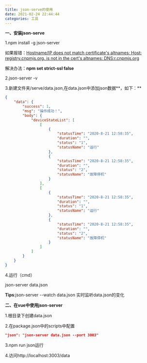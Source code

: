```yaml
---
title: json-serve的使用
date: 2021-02-24 22:44:44
categories: 工具
---
```


**一、安装json-serve**

1.npm install -g json-server

如果报错：[Hostname/IP does not match certificate's altnames: Host: registry.cnpmjs.org. is not in the cert's altnames: DNS:r.cnpmjs.org](https://www.cnblogs.com/xscn1230/p/nuonuo1230.html)

解决办法：**npm set strict-ssl false**

2.json-server -v

3.新建文件夹/serve/data.json,在data.json中添加json数据**，如下：**

```json
{  
    "data": {    
        "success": 1,   
        "msg": "操作成功！",    
        "body": {      
            "deviceStateList": [  
                [        
                    {      
                        "statusTime": "2020-8-21 12:58:35",      
                        "duration": "",        
                        "status": "1",          
                        "statusName": "运行"       
                    },        
                    {         
                        "statusTime": "2020-8-21 12:58:35",          
                        "duration": "",          
                        "status": "2",        
                        "statusName": "故障停机"  
                    }      
                ],  
                [     
                    {     
                        "statusTime": "2020-8-21 12:58:35",   
                        "duration": "",          
                        "status": "1",       
                        "statusName": "运行" 
                    },      
                    {        
                        "statusTime": "2020-8-21 12:58:35",        
                        "duration": "",      
                        "status": "2",         
                        "statusName": "故障停机"      
                    }       
                ]     
            ]
        }
    }
}
```

4.运行（cmd）

﻿json-server data.json

**Tips**:json-server --watch data.json   实时监听data.json的变化

**二、在vue中使用json-server**

1.根目录下创建data.json

2.在package.json中的scripts中配置

```json
"json": "json-server data.json --port 3003"
```

﻿3.npm run json运行

4.访问http://localhost:3003/data